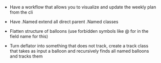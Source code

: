 * Have a workflow that allows you to visualize and update the weekly plan from the cli
* Have .Named extend all direct parent .Named classes
* Flatten structure of balloons (use forbidden symbols like @ for in the field name for this)

* Turn deflator into something that does not track, create a track class that takes as input a balloon and recursively finds all named balloons and tracks them
